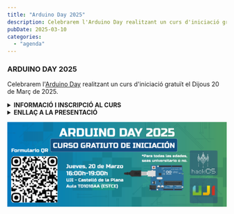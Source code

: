```yaml
---
title: "Arduino Day 2025"
description: Celebrarem l'Arduino Day realitzant un curs d'iniciació gratuït el Dijous 20 de Març de 2025.
pubDate: 2025-03-10
categories: 
  - "agenda"
---
```


### ARDUINO DAY 2025

Celebrarem l'[Arduino Day](https://days.arduino.cc/about) realitzant un curs d'iniciació gratuït el Dijous 20 de Març de 2025.

<details>
  <summary><strong>INFORMACIÓ I INSCRIPCIÓ AL CURS</strong></summary>

  Data: **dijous 20/03**

  Lloc: [UJI](https://www.google.es/maps/place/Universitat+Jaume+I/@39.9902105,-0.0511631,14z/data=!4m6!3m5!1s0xd5ffe0fca9b5147:0x1368bf53b3a7fb3f!8m2!3d39.9943481!4d-0.0702147!16zL20vMDg0dGNk?coh=164777&entry=tt&shorturl=1)

  En el curs s'ensenyarà l'estructura bàsica de l'Arduino, l'ús dels seus pins GPIO i dels pins analògics. Així mateix, es realitzaran projectes de forma pràctica per experimentar com funciona l'Arduino.

Es farà a l'**Aula TD1018AA** de **16-19h**. 

**IMPORTANT: És necessari portar ordinador portàtil amb l'Arduino IDE instal·lat.**

  
  Enllaç per inscriure's: https://forms.gle/fayBGnjUVXNkvHoZ8 
</details>

<details>
  <summary><strong>ENLLAÇ A LA PRESENTACIÓ</strong></summary>
</details>

![](images/Banner-Arduino-Day_Mesa-de-trabajo-1-1024x395.png)
